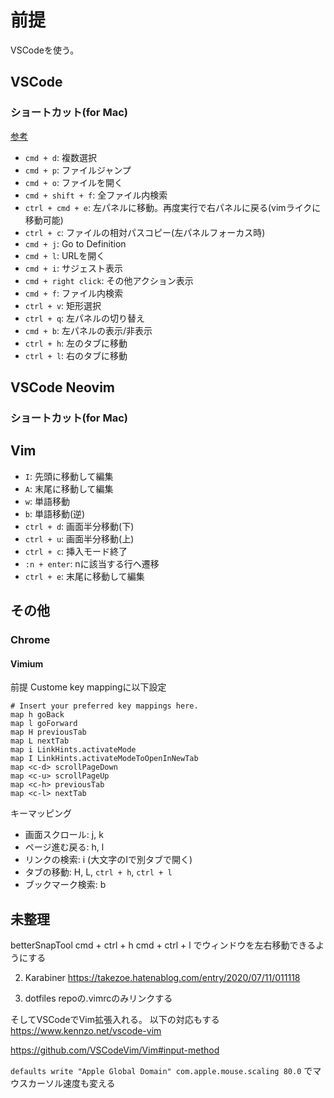 # 前提
VSCodeを使う。

## VSCode
### ショートカット(for Mac)
[参考](https://code.visualstudio.com/shortcuts/keyboard-shortcuts-macos.pdf)

- `cmd + d`: 複数選択
- `cmd + p`: ファイルジャンプ
- `cmd + o`: ファイルを開く
- `cmd + shift + f`: 全ファイル内検索
- `ctrl + cmd + e`: 左パネルに移動。再度実行で右パネルに戻る(vimライクに移動可能)
- `ctrl + c`: ファイルの相対パスコピー(左パネルフォーカス時)
- `cmd + j`: Go to Definition
- `cmd + l`: URLを開く
- `cmd + i`: サジェスト表示
- `cmd + right click`: その他アクション表示
- `cmd + f`: ファイル内検索
- `ctrl + v`: 矩形選択
- `ctrl + q`: 左パネルの切り替え
- `cmd + b`: 左パネルの表示/非表示
- `ctrl + h`: 左のタブに移動
- `ctrl + l`: 右のタブに移動

## VSCode Neovim
### ショートカット(for Mac)

## Vim
- `I`: 先頭に移動して編集
- `A`: 末尾に移動して編集
- `w`: 単語移動
- `b`: 単語移動(逆)
- `ctrl + d`: 画面半分移動(下)
- `ctrl + u`: 画面半分移動(上)
- `ctrl + c`: 挿入モード終了
- `:n + enter`: nに該当する行へ遷移
- `ctrl + e`: 末尾に移動して編集

## その他
### Chrome
#### Vimium
前提
Custome key mappingに以下設定

```
# Insert your preferred key mappings here.
map h goBack
map l goForward
map H previousTab
map L nextTab
map i LinkHints.activateMode
map I LinkHints.activateModeToOpenInNewTab
map <c-d> scrollPageDown
map <c-u> scrollPageUp
map <c-h> previousTab
map <c-l> nextTab
```

キーマッピング

- 画面スクロール: j, k
- ページ進む戻る: h, l
- リンクの検索: i (大文字のIで別タブで開く)
- タブの移動: H, L, `ctrl + h`, `ctrl + l`
- ブックマーク検索: b

## 未整理

betterSnapTool
cmd + ctrl + h
cmd + ctrl + l
でウィンドウを左右移動できるようにする

2. Karabiner
https://takezoe.hatenablog.com/entry/2020/07/11/011118

4. dotfiles repoの.vimrcのみリンクする

そしてVSCodeでVim拡張入れる。
以下の対応もする
https://www.kennzo.net/vscode-vim

https://github.com/VSCodeVim/Vim#input-method

`defaults write "Apple Global Domain" com.apple.mouse.scaling 80.0` でマウスカーソル速度も変える
